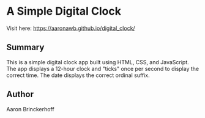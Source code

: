 # A Simple Digital Clock

Visit here: https://aaronawb.github.io/digital_clock/

## Summary

This is a simple digital clock app built using HTML, CSS, and JavaScript. The app displays a 12-hour clock and "ticks" once per second to display the correct time. The date displays the correct ordinal suffix.

## Author

Aaron Brinckerhoff
